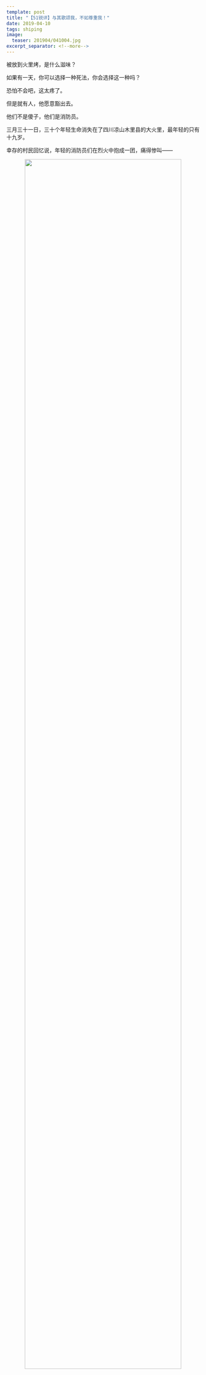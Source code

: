 ```yaml
---
template: post
title: "【51锐评】与其歌颂我，不如尊重我！"
date: 2019-04-10
tags: shiping
image:
  teaser: 201904/041004.jpg
excerpt_separator: <!--more-->
---
```


被放到火里烤，是什么滋味？ 

如果有一天，你可以选择一种死法，你会选择这一种吗？ 

恐怕不会吧，这太疼了。 

但是就有人，他愿意豁出去。 

他们不是傻子，他们是消防员。 

三月三十一日，三十个年轻生命消失在了四川凉山木里县的大火里，最年轻的只有十九岁。 

幸存的村民回忆说，年轻的消防员们在烈火中抱成一团，痛得惨叫—— 
<div style="text-align:center"><img src="/images/201904/041001.jpg" width="90%"><br></div><br> 

点开他们的朋友圈，一条条消息向我们诉说着消防员的辛酸不易： 

“前三天刚打了两场，回来衣服泡上还没洗呢，又通知走了” 

“半个月才有一次轮休，又赶上出事” 

还有一张执行任务时拍摄的照片。黑暗中，山火在身后，我们的消防员向前跑，匆匆回头，模糊的图片有一行配字：“来，赌命。” 
<div style="text-align:center"><img src="/images/201904/041002.jpg" width="90%"><br></div><br> 
<div style="text-align:center"><img src="/images/201904/041003.jpg" width="90%"><br></div><br> 

我一边看，一边感觉眼睛酸酸的。 

英雄的牺牲，为他们带来荣誉，追认一等功、授予烈士称号、追认党员，赞美铺天盖地，歌颂着他们的无私奉献、舍生忘死。

消防战士的形象又一次变得无比高大，有人说，“他们是人民英雄！” 

所有人都被感动了，点赞、评论、转发，我们看到了微博上满屏的蜡烛，但是，我们却没看见这种光荣背后的困境。 

消防员的工作是什么样的？ 

在常见火灾的地区和季节，几天几夜连轴转那是家常便饭，遇到紧急情况，几周一次的轮休随随便便就要泡汤； 

与死神正面交锋，生命危险无处不在； 

消防的工作这么累，但是换来的月收入不过三四千，付出和回报完全不对等； 

有的地方政府还把消防工作外包出去，让私人企业承包（如果他们重伤或牺牲，外包公司真能承担得起这个责任吗？） 
…… 

所以消防战士的朋友圈里，有舍生忘死的豪情，就像侠客一样。但也透露出辛酸和无奈，就像一个普通人，和我们一样的普通人。 

消防员，也就是一种职业，只不过是一种稍微特殊一些的职业而已。
<div style="text-align:center"><img src="/images/201904/041004.jpg" width="90%"><br></div><br> 

我们工人也是一天一天地连轴转，每个月难得休息上一天半天； 

我们也在忍受噪音、粉尘、化学物质、工伤对我们身体健康的慢性摧残； 

我们也只能靠那么一点低微的工资勉强过日子、养孩子； 

我们也吃尽了外包的苦头，维权时承包方和用工方来回踢皮球。 

消防员和我们有什么不同呢？消防员难道不是我们工人的一份子吗？

都是做着最辛苦、最光荣的工作，工人创造财富，消防员保卫安全；一样苦，一样累，一样可怜的工资，也一样充满了战斗力。
<div style="text-align:center"><img src="/images/201904/041005.jpg" width="90%"><br></div><br> 

网上的大媒体只会赞美我们的辛苦付出，就好像这是理所当然的“奉献”，却不会宣传我们生活的艰难。 

他们只会赞美消防员的辛勤工作，却不会告诉我们，他们之所以这么辛苦，是因为中国平均每十万人才有一名消防员、消防占财政支出的比重仅为发达国家的十分之一；

他们为消防员的牺牲营造出铺天盖地的歌颂英雄的氛围，每一条微博都能流出眼泪，大赞特赞，却绝口不提中国消防员落后的防护装备，给火场一线的他们增加了多少生命风险。 

同样地，他们也会称赞我们产业工人和服务业工人的勤劳、奉献，歌颂“劳动的伟大”，但他们不会讲老板都看不上劳动法，不会讲我们辛勤劳动最后就拿那么一点微薄的工资。
<div style="text-align:center"><img src="/images/201904/041006.jpg" width="90%"><br></div><br> 

不关注、不反思我们劳动人民的生存困境，只是在喊口号、唱高调，只是在大赞特赞，是没有用的，还显得假惺惺的。 

牺牲了自己的人又何止是消防员？ 

烈日下的建筑工，难道不是在用自己的身躯建起了一座座高楼大厦吗？

流水线上的工人，难道不是把自己的双手当作机器一样每天运作十一二个小时吗？

尘土飞扬的大街上，有谁停下来看一眼总是与垃圾、灰尘为伍的环卫工人？ 

各行各业成千上万的工人，都在用自己的双手创造着社会的衣食住行。我们甘愿牺牲，甘愿用青春和血汗换来大家的美好生活。 

但是这种牺牲实际上换来的是什么？极差的劳动条件、频繁的工伤、治不了的职业病、讨不回来的工钱…… 

这些东西没有大媒体要关注，但是我们自己要关注，不光要关注自己，还要关注其他的工人，不光要关注工人，更要关注所有的劳动人民。 

消防员也是劳动人民，而劳动人民的命运是相似的。当我们看向这些人民同胞的时候，我们仿佛也在看着我们自己。

<div style="text-align:center"><img src="/images/201904/041007.jpg" width="90%"><br></div><br> 

